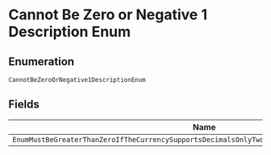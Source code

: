 
# Cannot Be Zero or Negative 1 Description Enum

## Enumeration

`CannotBeZeroOrNegative1DescriptionEnum`

## Fields

| Name |
|  --- |
| `EnumMustBeGreaterThanZeroIfTheCurrencySupportsDecimalsOnlyTwoDecimalPlacePrecisionIsSupported` |

